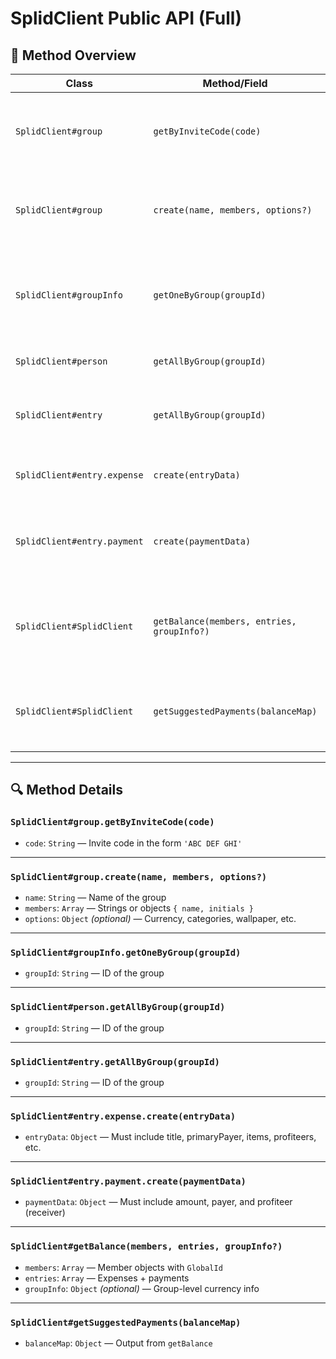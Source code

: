 # SplidClient Public API (Full)

## 🧾 Method Overview

| Class                        | Method/Field                               | Description                                                   |
|-----------------------------|--------------------------------------------|---------------------------------------------------------------|
| `SplidClient#group`         | `getByInviteCode(code)`                    | Fetch group metadata using a public invite code               |
| `SplidClient#group`         | `create(name, members, options?)`          | Create a new group with a name and optional member list       |
| `SplidClient#groupInfo`     | `getOneByGroup(groupId)`                   | Retrieve metadata for a group (e.g., currency info, wallpaper)|
| `SplidClient#person`        | `getAllByGroup(groupId)`                   | Retrieve list of all group members                            |
| `SplidClient#entry`         | `getAllByGroup(groupId)`                   | Retrieve all expenses and payments in a group                 |
| `SplidClient#entry.expense` | `create(entryData)`                        | Create a new expense in a group                               |
| `SplidClient#entry.payment` | `create(paymentData)`                      | Create a payment record between group members                 |
| `SplidClient#SplidClient`   | `getBalance(members, entries, groupInfo?)` | Compute net balance per member based on group entries         |
| `SplidClient#SplidClient`   | `getSuggestedPayments(balanceMap)`         | Determine optimal repayments from a set of member balances    |

---

## 🔍 Method Details

### `SplidClient#group.getByInviteCode(code)`
- `code`: `String` — Invite code in the form `'ABC DEF GHI'`

---

### `SplidClient#group.create(name, members, options?)`
- `name`: `String` — Name of the group  
- `members`: `Array` — Strings or objects `{ name, initials }`  
- `options`: `Object` *(optional)* — Currency, categories, wallpaper, etc.

---

### `SplidClient#groupInfo.getOneByGroup(groupId)`
- `groupId`: `String` — ID of the group

---

### `SplidClient#person.getAllByGroup(groupId)`
- `groupId`: `String` — ID of the group

---

### `SplidClient#entry.getAllByGroup(groupId)`
- `groupId`: `String` — ID of the group

---

### `SplidClient#entry.expense.create(entryData)`
- `entryData`: `Object` — Must include title, primaryPayer, items, profiteers, etc.

---

### `SplidClient#entry.payment.create(paymentData)`
- `paymentData`: `Object` — Must include amount, payer, and profiteer (receiver)

---

### `SplidClient#getBalance(members, entries, groupInfo?)`
- `members`: `Array` — Member objects with `GlobalId`  
- `entries`: `Array` — Expenses + payments  
- `groupInfo`: `Object` *(optional)* — Group-level currency info

---

### `SplidClient#getSuggestedPayments(balanceMap)`
- `balanceMap`: `Object` — Output from `getBalance`
